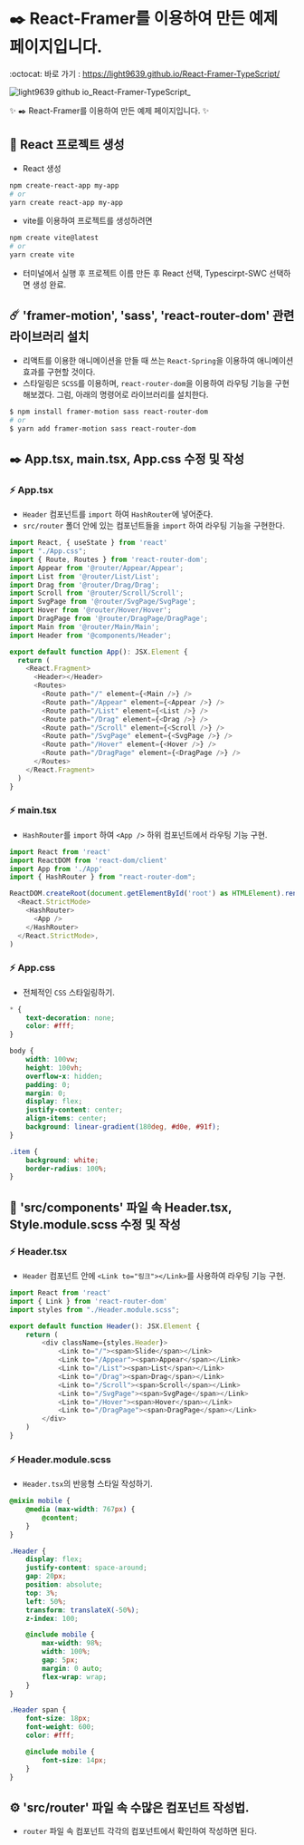 # ✒️ React-Framer를 이용하여 만든 예제 페이지입니다.

:octocat: 바로 가기 : https://light9639.github.io/React-Framer-TypeScript/

![light9639 github io_React-Framer-TypeScript_](https://user-images.githubusercontent.com/95972251/218045715-9901ba93-1b87-4dc6-8806-17a0d6f595de.png)

:sparkles: ✒️ React-Framer를 이용하여 만든 예제 페이지입니다. :sparkles:
## :tada: React 프로젝트 생성
- React 생성
```bash
npm create-react-app my-app
# or
yarn create react-app my-app
```

- vite를 이용하여 프로젝트를 생성하려면
```bash
npm create vite@latest
# or
yarn create vite
```
- 터미널에서 실행 후 프로젝트 이름 만든 후 React 선택, Typescirpt-SWC 선택하면 생성 완료.
## ☄️ 'framer-motion', 'sass', 'react-router-dom' 관련 라이브러리 설치
- 리액트를 이용한 애니메이션을 만들 때 쓰는 `React-Spring`을 이용하여 애니메이션 효과를 구현할 것이다. 
- 스타일링은 `SCSS`를 이용하며, `react-router-dom`을 이용하여 라우팅 기능을 구현해보겠다. 그럼, 아래의 명령어로 라이브러리를 설치한다.
```bash
$ npm install framer-motion sass react-router-dom
# or
$ yarn add framer-motion sass react-router-dom
```
## ✒️ App.tsx, main.tsx, App.css 수정 및 작성
### ⚡ App.tsx
- `Header` 컴포넌트를 `import` 하여 `HashRouter`에 넣어준다.
- `src/router` 폴더 안에 있는 컴포넌트들을 `import` 하여 라우팅 기능을 구현한다.
```typescript
import React, { useState } from 'react'
import "./App.css";
import { Route, Routes } from 'react-router-dom';
import Appear from '@router/Appear/Appear';
import List from '@router/List/List';
import Drag from '@router/Drag/Drag';
import Scroll from '@router/Scroll/Scroll';
import SvgPage from '@router/SvgPage/SvgPage';
import Hover from '@router/Hover/Hover';
import DragPage from '@router/DragPage/DragPage';
import Main from '@router/Main/Main';
import Header from '@components/Header';

export default function App(): JSX.Element {
  return (
    <React.Fragment>
      <Header></Header>
      <Routes>
        <Route path="/" element={<Main />} />
        <Route path="/Appear" element={<Appear />} />
        <Route path="/List" element={<List />} />
        <Route path="/Drag" element={<Drag />} />
        <Route path="/Scroll" element={<Scroll />} />
        <Route path="/SvgPage" element={<SvgPage />} />
        <Route path="/Hover" element={<Hover />} />
        <Route path="/DragPage" element={<DragPage />} />
      </Routes>
    </React.Fragment>
  )
}
```
### ⚡ main.tsx
- `HashRouter`를 `import` 하여 `<App />` 하위 컴포넌트에서 라우팅 기능 구현.
```typescript
import React from 'react'
import ReactDOM from 'react-dom/client'
import App from './App'
import { HashRouter } from "react-router-dom";

ReactDOM.createRoot(document.getElementById('root') as HTMLElement).render(
  <React.StrictMode>
    <HashRouter>
      <App />
    </HashRouter>
  </React.StrictMode>,
)
```

### ⚡ App.css
- 전체적인 `CSS` 스타일링하기.
```css
* {
    text-decoration: none;
    color: #fff;
}

body {
    width: 100vw;
    height: 100vh;
    overflow-x: hidden;
    padding: 0;
    margin: 0;
    display: flex;
    justify-content: center;
    align-items: center;
    background: linear-gradient(180deg, #d0e, #91f);
}

.item {
    background: white;
    border-radius: 100%;
}
```
## 📝 'src/components' 파일 속 Header.tsx, Style.module.scss 수정 및 작성
### ⚡ Header.tsx
- `Header` 컴포넌트 안에 `<Link to="링크"></Link>`를 사용하여 라우팅 기능 구현.
```typescript
import React from 'react'
import { Link } from 'react-router-dom'
import styles from "./Header.module.scss";

export default function Header(): JSX.Element {
    return (
        <div className={styles.Header}>
            <Link to="/"><span>Slide</span></Link>
            <Link to="/Appear"><span>Appear</span></Link>
            <Link to="/List"><span>List</span></Link>
            <Link to="/Drag"><span>Drag</span></Link>
            <Link to="/Scroll"><span>Scroll</span></Link>
            <Link to="/SvgPage"><span>SvgPage</span></Link>
            <Link to="/Hover"><span>Hover</span></Link>
            <Link to="/DragPage"><span>DragPage</span></Link>
        </div>
    )
}
```
### ⚡ Header.module.scss
- `Header.tsx`의 반응형 스타일 작성하기.
```scss
@mixin mobile {
    @media (max-width: 767px) {
        @content;
    }
}

.Header {
    display: flex;
    justify-content: space-around;
    gap: 20px;
    position: absolute;
    top: 3%;
    left: 50%;
    transform: translateX(-50%);
    z-index: 100;

    @include mobile {
        max-width: 98%;
        width: 100%;
        gap: 5px;
        margin: 0 auto;
        flex-wrap: wrap;
    }
}

.Header span {
    font-size: 18px;
    font-weight: 600;
    color: #fff;

    @include mobile {
        font-size: 14px;
    }
}
```

## ⚙️ 'src/router' 파일 속 수많은 컴포넌트 작성법.
- `router` 파일 속 컴포넌트 각각의 컴포넌트에서 확인하여 작성하면 된다.
